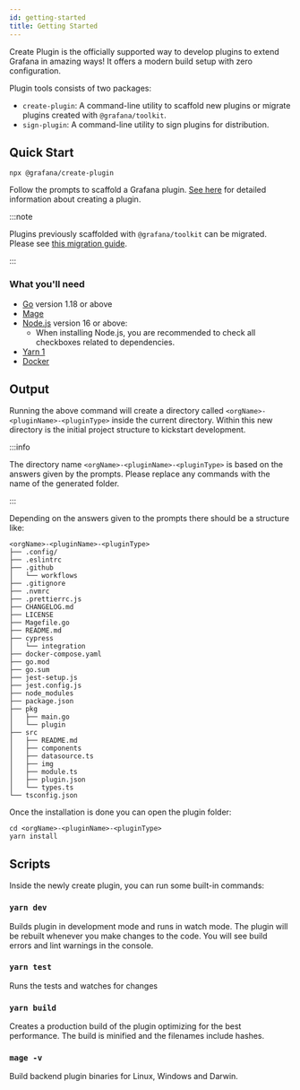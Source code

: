 ```yaml
---
id: getting-started
title: Getting Started
---
```


Create Plugin is the officially supported way to develop plugins to extend Grafana in amazing ways! It offers a modern build setup with zero configuration.

Plugin tools consists of two packages:

- `create-plugin`: A command-line utility to scaffold new plugins or migrate plugins created with `@grafana/toolkit`.
- `sign-plugin`: A command-line utility to sign plugins for distribution.

## Quick Start

```shell
npx @grafana/create-plugin
```

Follow the prompts to scaffold a Grafana plugin. [See here](./creating-a-plugin.md) for detailed information about creating a plugin.

:::note

Plugins previously scaffolded with `@grafana/toolkit` can be migrated. Please see [this migration guide](./migrating-from-toolkit).

:::

### What you'll need

- [Go](https://go.dev/doc/install) version 1.18 or above
- [Mage](https://magefile.org/)
- [Node.js](https://nodejs.org/en/download/) version 16 or above:
  - When installing Node.js, you are recommended to check all checkboxes related to dependencies.
- [Yarn 1](https://classic.yarnpkg.com/lang/en/docs/install)
- [Docker](https://docs.docker.com/get-docker/)

## Output

Running the above command will create a directory called `<orgName>-<pluginName>-<pluginType>` inside the current directory. Within this new directory is the initial project structure to kickstart development.

:::info

The directory name `<orgName>-<pluginName>-<pluginType>` is based on the answers given by the prompts. Please replace any commands with the name of the generated folder.

:::

Depending on the answers given to the prompts there should be a structure like:

```
<orgName>-<pluginName>-<pluginType>
├── .config/
├── .eslintrc
├── .github
│   └── workflows
├── .gitignore
├── .nvmrc
├── .prettierrc.js
├── CHANGELOG.md
├── LICENSE
├── Magefile.go
├── README.md
├── cypress
│   └── integration
├── docker-compose.yaml
├── go.mod
├── go.sum
├── jest-setup.js
├── jest.config.js
├── node_modules
├── package.json
├── pkg
│   ├── main.go
│   └── plugin
├── src
│   ├── README.md
│   ├── components
│   ├── datasource.ts
│   ├── img
│   ├── module.ts
│   ├── plugin.json
│   └── types.ts
└── tsconfig.json
```

Once the installation is done you can open the plugin folder:

```shell
cd <orgName>-<pluginName>-<pluginType>
yarn install
```

## Scripts

Inside the newly create plugin, you can run some built-in commands:

### `yarn dev`

Builds plugin in development mode and runs in watch mode. The plugin will be rebuilt whenever you make changes to the code. You will see build errors and lint warnings in the console.

### `yarn test`

Runs the tests and watches for changes

### `yarn build`

Creates a production build of the plugin optimizing for the best performance. The build is minified and the filenames include hashes.

### `mage -v`

Build backend plugin binaries for Linux, Windows and Darwin.
